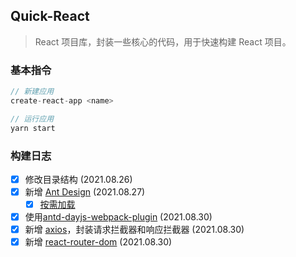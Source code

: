<!--
 * @Author: 刘晨曦
 * @Date: 2021-08-26 16:19:51
 * @LastEditTime: 2021-08-30 20:11:07
 * @LastEditors: Please set LastEditors
 * @Description: In User Settings Edit
 * @FilePath: \react\react-demo\README.md
-->

## Quick-React

> React 项目库，封装一些核心的代码，用于快速构建 React 项目。

### 基本指令

```js
// 新建应用
create-react-app <name>

// 运行应用
yarn start
```

### 构建日志

- [x] 修改目录结构 (2021.08.26)
- [x] 新增 [Ant Design](https://ant.design/docs/react/introduce-cn) (2021.08.27)
  - [x] [按需加载](https://zhuanlan.zhihu.com/p/163135023)
- [x] 使用[antd-dayjs-webpack-plugin](https://github.com/ant-design/antd-dayjs-webpack-plugin) (2021.08.30)
- [x] 新增 [axios](https://github.com/axios/axios)，封装请求拦截器和响应拦截器 (2021.08.30)
- [x] 新增 [react-router-dom](https://www.npmjs.com/package/react-router-dom) (2021.08.30)
